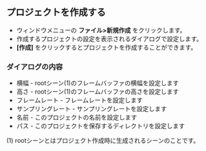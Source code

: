 ## プロジェクトを作成する

* ウィンドウメニューの __ファイル>新規作成__ をクリックします。
* 作成するプロジェクトの設定を表示されるダイアログで設定します。
* __[作成]__ をクリックするとプロジェクトを作成することができます。

### ダイアログの内容
* 横幅 - rootシーン(1)のフレームバッファの横幅を設定します
* 高さ - rootシーン(1)のフレームバッファの高さを設定します
* フレームレート - フレームレートを設定します
* サンプリングレート - サンプリングレートを設定します
* 名前 - このプロジェクトの名前を設定します
* パス - このプロジェクトを保存するディレクトリを設定します

(1) rootシーンとはプロジェクト作成時に生成されるシーンのことです。

